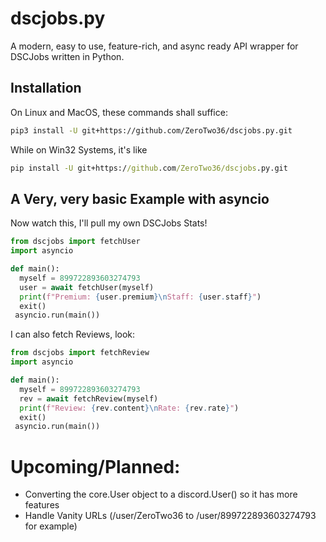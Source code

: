 # dscjobs.py

A modern, easy to use, feature-rich, and async ready API wrapper for DSCJobs written in Python.

## Installation

On Linux and MacOS, these commands shall suffice: 
```sh
pip3 install -U git+https://github.com/ZeroTwo36/dscjobs.py.git
```
While on Win32 Systems, it's like 
```cmd
pip install -U git+https://github.com/ZeroTwo36/dscjobs.py.git
```

## A Very, very basic Example with asyncio

Now watch this, I'll pull my own DSCJobs Stats!

```py
from dscjobs import fetchUser
import asyncio

def main():
  myself = 899722893603274793
  user = await fetchUser(myself)
  print(f"Premium: {user.premium}\nStaff: {user.staff}")
  exit()
 asyncio.run(main())
```

I can also fetch Reviews, look:
```py
from dscjobs import fetchReview
import asyncio

def main():
  myself = 899722893603274793
  rev = await fetchReview(myself)
  print(f"Review: {rev.content}\nRate: {rev.rate}")
  exit()
 asyncio.run(main())

```

# Upcoming/Planned:
* Converting the core.User object to a discord.User() so it has more features  
* Handle Vanity URLs (/user/ZeroTwo36 to /user/899722893603274793 for example)  
